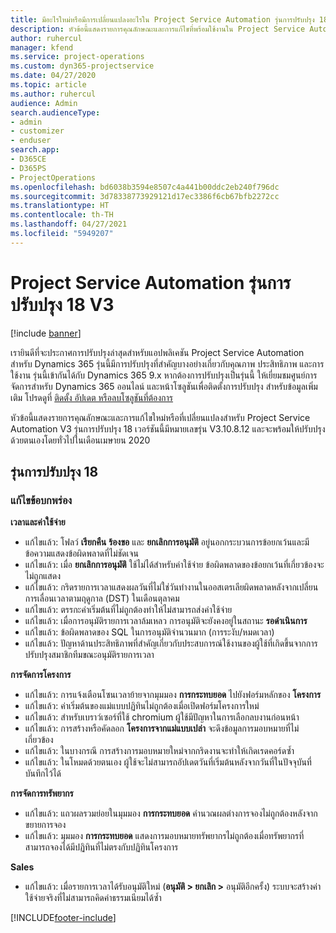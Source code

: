```yaml
---
title: มีอะไรใหม่หรือมีการเปลี่ยนแปลงอะไรใน Project Service Automation รุ่นการปรับปรุง 18 V3
description: หัวข้อนี้แสดงรายการคุณลักษณะและการแก้ไขที่พร้อมใช้งานใน Project Service Automation รุ่นการปรับปรุง 18 V3
author: ruhercul
manager: kfend
ms.service: project-operations
ms.custom: dyn365-projectservice
ms.date: 04/27/2020
ms.topic: article
ms.author: ruhercul
audience: Admin
search.audienceType:
- admin
- customizer
- enduser
search.app:
- D365CE
- D365PS
- ProjectOperations
ms.openlocfilehash: bd6038b3594e8507c4a441b00ddc2eb240f796dc
ms.sourcegitcommit: 3d78338773929121d17ec3386f6cb67bfb2272cc
ms.translationtype: HT
ms.contentlocale: th-TH
ms.lasthandoff: 04/27/2021
ms.locfileid: "5949207"
---
```

# <a name="project-service-automation-update-release-18-v3"></a>Project Service Automation รุ่นการปรับปรุง 18 V3

[!include [banner](../includes/psa-now-project-operations.md)]

เรายินดีที่จะประกาศการปรับปรุงล่าสุดสำหรับแอปพลิเคชัน Project Service Automation สำหรับ Dynamics 365 รุ่นนี้มีการปรับปรุงที่สำคัญบางอย่างเกี่ยวกับคุณภาพ ประสิทธิภาพ และการใช้งาน รุ่นนี้เข้ากันได้กับ Dynamics 365 9.x หากต้องการปรับปรุงเป็นรุ่นนี้ ให้เยี่ยมชมศูนย์การจัดการสำหรับ Dynamics 365 ออนไลน์ และหน้าโซลูชันเพื่อติดตั้งการปรับปรุง สำหรับข้อมูลเพิ่มเติม โปรดดูที่ [ติดตั้ง อัปเดต หรือลบโซลูชันที่ต้องการ](/power-platform/admin/install-remove-preferred-solution)

หัวข้อนี้แสดงรายการคุณลักษณะและการแก้ไขใหม่หรือที่เปลี่ยนแปลงสำหรับ Project Service Automation V3 รุ่นการปรับปรุง 18 เวอร์ชันนี้มีหมายเลขรุ่น V3.10.8.12 และจะพร้อมให้ปรับปรุงด้วยตนเองโดยทั่วไปในเดือนเมษายน 2020

## <a name="update-release-18"></a>รุ่นการปรับปรุง 18

### <a name="bug-fixes"></a>แก้ไขข้อบกพร่อง

**เวลาและค่าใช้จ่าย**

- แก้ไขแล้ว: โฟลว์ **เรียกคืน** **ร้องขอ** และ **ยกเลิกการอนุมัติ** อยู่นอกกระบวนการข้อยกเว้นและมีข้อความแสดงข้อผิดพลาดที่ไม่ชัดเจน
- แก้ไขแล้ว: เมื่อ **ยกเลิกการอนุมัติ** ใช้ไม่ได้สำหรับค่าใช้จ่าย ข้อผิดพลาดของข้อยกเว้นที่เกี่ยวข้องจะไม่ถูกแสดง
- แก้ไขแล้ว: กริดรายการเวลาแสดงผลวันที่ไม่ใช่วันทำงานในออสเตรเลียผิดพลาดหลังจากเปลี่ยนการเลื่อนเวลาตามฤดูกาล (DST) ในเดือนตุลาคม
- แก้ไขแล้ว: ตรรกะค่าเริ่มต้นที่ไม่ถูกต้องทำให้ไม่สามารถส่งค่าใช้จ่าย
- แก้ไขแล้ว: เมื่อการอนุมัติรายการเวลาล้มเหลว การอนุมัติจะยังคงอยู่ในสถานะ **รอดำเนินการ**
- แก้ไขแล้ว: ข้อผิดพลาดของ SQL ในการอนุมัติจำนวนมาก (การระงับ/หมดเวลา)
- แก้ไขแล้ว: ปัญหาด้านประสิทธิภาพที่สำคัญเกี่ยวกับประสบการณ์ใช้งานของผู้ใช้ที่เกิดขึ้นจากการปรับปรุงสมาชิกทีมขณะอนุมัติรายการเวลา

**การจัดการโครงการ**

- แก้ไขแล้ว: การแจ้งเตือนโซนเวลาย้ายจากมุมมอง **การกระทบยอด** ไปยังฟอร์มหลักของ **โครงการ**
- แก้ไขแล้ว: ค่าเริ่มต้นของแม่แบบปฏิทินไม่ถูกต้องเมื่อเปิดฟอร์มโครงการใหม่
- แก้ไขแล้ว: สำหรับเบราว์เซอร์ที่ใช้ chromium ผู้ใช้มีปัญหาในการเลือกลบงานก่อนหน้า
- แก้ไขแล้ว: การสร้างหรือคัดลอก **โครงการจากแม่แบบเปล่า** จะดึงข้อมูลการมอบหมายที่ไม่เกี่ยวข้อง
- แก้ไขแล้ว: ในบางกรณี การสร้างการมอบหมายใหม่จากกริดงานจะทำให้เกิดเรดคอร์ดซ้ำ
- แก้ไขแล้ว: ในโหมดด้วยตนเอง ผู้ใช้จะไม่สามารถอัปเดตวันที่เริ่มต้นหลังจากวันที่ในปัจจุบันที่บันทึกไว้ได้

**การจัดการทรัพยากร**

- แก้ไขแล้ว: แถวผลรวมย่อยในมุมมอง **การกระทบยอด** คำนวณผลต่างการจองไม่ถูกต้องหลังจากขยายการจอง
- แก้ไขแล้ว: มุมมอง **การกระทบยอด** แสดงการมอบหมายทรัพยากรไม่ถูกต้องเมื่อทรัพยากรที่สามารถจองได้มีปฏิทินที่ไม่ตรงกับปฏิทินโครงการ

**Sales**

- แก้ไขแล้ว: เมื่อรายการเวลาได้รับอนุมัติใหม่ (**อนุมัติ > ยกเลิก >** อนุมัติอีกครั้ง) ระบบจะสร้างค่าใช้จ่ายจริงที่ไม่สามารถคิดค่าธรรมเนียมได้ซ้ำ


[!INCLUDE[footer-include](../includes/footer-banner.md)]